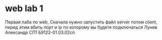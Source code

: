 # web lab 1
Первая лаба по web,
Сначала нужно запустить файл server потом client, перед этим вбить порт и ip по которому вы будете подключаться
Лунев Александр СП1 Б9122-01.03.02сп
